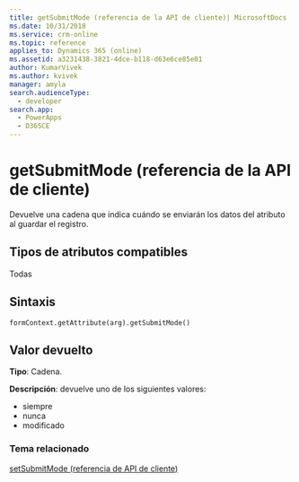 ```yaml
---
title: getSubmitMode (referencia de la API de cliente)| MicrosoftDocs
ms.date: 10/31/2018
ms.service: crm-online
ms.topic: reference
applies_to: Dynamics 365 (online)
ms.assetid: a3231438-3821-4dce-b118-d63e6ce85e01
author: KumarVivek
ms.author: kvivek
manager: amyla
search.audienceType:
  - developer
search.app:
  - PowerApps
  - D365CE
---
```

# <a name="getsubmitmode-client-api-reference"></a>getSubmitMode (referencia de la API de cliente)



Devuelve una cadena que indica cuándo se enviarán los datos del atributo al guardar el registro. 

## <a name="attribute-types-supported"></a>Tipos de atributos compatibles

Todas

## <a name="syntax"></a>Sintaxis

`formContext.getAttribute(arg).getSubmitMode()`

## <a name="return-value"></a>Valor devuelto

**Tipo**: Cadena. 

**Descripción**: devuelve uno de los siguientes valores:
- siempre
- nunca
- modificado

### <a name="related-topic"></a>Tema relacionado
[setSubmitMode (referencia de API de cliente)](setSubmitMode.md)

